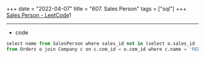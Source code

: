 +++ 
date = "2022-04-07"
title = "607. Sales Person"
tags = ["sql"]
+++
[Sales Person - LeetCode](https://leetcode.com/problems/sales-person/)1


---
- code
```py
select name from SalesPerson where sales_id not in (select o.sales_id
from Orders o join Company c on c.com_id = o.com_id where c.name = 'RED' )
```
